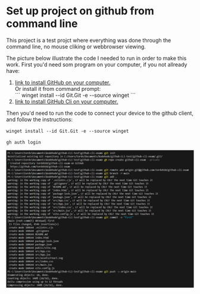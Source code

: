 # Set up project on github from command line

This project is a test projct where everything was done through the command line, no mouse cliking or webbrowser viewing.

The picture below illustrate the code I needed to run in order to make this work. First you'd need som program on your computer, if you not allready have:
<ol>
    <li>
        <a href="https://git-scm.com/downloads">link to install GitHub on your computer.</a> <br/>Or install it from command prompt: <br/>
        ```
        winget install --id Git.Git -e --source winget
        ```
    </li>
    <li>
        <a href="https://cli.github.com/">link to install GitHub Cli on your computer.</a>
    </li>
</ol>

Then you'd need to run the code to connect your device to the github client, and follow the instructions:


```
winget install --id Git.Git -e --source winget
```
```
gh auth login
```



<img src="src/assets/image.png" alt="picture of code in command prompt"></img>

